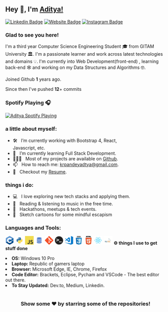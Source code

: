## Hey 👋, I'm [Aditya!](https://github.com/Aditya17-4/)

[![Linkedin Badge](https://img.shields.io/badge/-LinkedIn-0e76a8?style=flat-square&logo=Linkedin&logoColor=white)](https://www.linkedin.com/in/aditya-125510190)
[![Website Badge](https://img.shields.io/badge/Website-3b5998?style=flat-square&logo=google-chrome&logoColor=white)](https://adi-17-portfolio.netlify.app/)
[![Instagram Badge](https://img.shields.io/badge/-Instagram-e4405f?style=flat-square&logo=Instagram&logoColor=white)](https://instagram.com/__whiskey_bottle__/)

### Glad to see you here!

I'm a third year Computer Science Engineering Student 🎓 from GITAM University 🏛. I'm a passionate learner and work across latest technologies and domains 💡. I'm currently into Web Development(front-end) , learning back-end 🕸️ and working on my Data Structures and Algorithms 🤓.

Joined Github **1** years ago.

Since then I've pushed **12**+ commits

### Spotify Playing 🎧

[<img src="https://now-playing-codestackr.vercel.app/api/spotify-playing" alt="Aditya Spotify Playing" width="350" />](https://open.spotify.com/user/mx5rp4blkvlh6lmml9b83jvyp)

### a little about myself:

- 🛠 &nbsp; I’m currently working with Bootstrap 4, React, <br /> Javascript, etc.
- 🚀 &nbsp; I’m currently learning Full Stack Development.
- 👨🏻‍💻 &nbsp; Most of my projects are available on [Github](https://github.com/Aditya17-4/).
- 📫 &nbsp; How to reach me: krpandeyadtya@gmail.com.
- 📝 &nbsp; Checkout my [Resume](https://github.com/Aditya17-4/Aditya-main/blob/master/Aditya_resume.pdf).

### things i do:

- 💻 &nbsp; I love exploring new tech stacks and applying them.
- 📰 &nbsp; Reading & listening to music in the free time.
- 🍕 &nbsp; Hackathons, meetups & tech events.
- 🎸 &nbsp; Sketch cartoons for some mindful escapism

### Languages and Tools:

<code><img height="27" src="https://raw.githubusercontent.com/github/explore/80688e429a7d4ef2fca1e82350fe8e3517d3494d/topics/cpp/cpp.png" alt="cpp"></code>
<code><img height="27" src="https://raw.githubusercontent.com/github/explore/80688e429a7d4ef2fca1e82350fe8e3517d3494d/topics/python/python.png" alt="python"></code>
<code><img height="27" src="https://raw.githubusercontent.com/github/explore/80688e429a7d4ef2fca1e82350fe8e3517d3494d/topics/javascript/javascript.png" alt="javascript"></code>
<code><img height="27" src="https://raw.githubusercontent.com/github/explore/80688e429a7d4ef2fca1e82350fe8e3517d3494d/topics/sql/sql.png" alt="sql"></code>
<code><img height="27" src="https://raw.githubusercontent.com/devicons/devicon/master/icons/git/git-original.svg" alt="git"></code>
<code><img height="27" src="https://raw.githubusercontent.com/github/explore/80688e429a7d4ef2fca1e82350fe8e3517d3494d/topics/terminal/terminal.png" alt="terminal"></code>
<code><img alt="Visual Studio Code" height="27" src="https://raw.githubusercontent.com/github/explore/80688e429a7d4ef2fca1e82350fe8e3517d3494d/topics/visual-studio-code/visual-studio-code.png" /></code>
<code><img  alt="CSS3" height="27" src="https://raw.githubusercontent.com/github/explore/80688e429a7d4ef2fca1e82350fe8e3517d3494d/topics/css/css.png" /></code>
<code><img alt="HTML5" height="27" src="https://raw.githubusercontent.com/github/explore/80688e429a7d4ef2fca1e82350fe8e3517d3494d/topics/html/html.png" /></code>
<code><img alt="React" height="27" src="https://raw.githubusercontent.com/github/explore/80688e429a7d4ef2fca1e82350fe8e3517d3494d/topics/react/react.png" /></code>
<code><img alt="MySQL" height="27" src="https://raw.githubusercontent.com/github/explore/80688e429a7d4ef2fca1e82350fe8e3517d3494d/topics/mysql/mysql.png" /></code>
<b>⚙️ things I use to get stuff done</b>

<li><b>OS:</b> Windows 10 Pro</li>
<li><b>Laptop: </b> Republic of gamers laptop</li>
<li><b>Browser: </b> Microsoft Edge, IE, Chrome, Firefox</li>
<li><b>Code Editor:</b> Brackets, Eclipse, Pycham and VSCode - The best editor out there.</li>
<li><b>To Stay Updated:</b> Dev.to, Medium, Linkedin.</li>

#

<div align="center">

### Show some ❤️ by starring some of the repositories!

</div>
